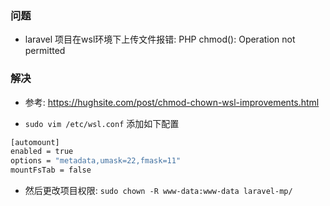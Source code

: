 ### 问题
* laravel 项目在wsl环境下上传文件报错: PHP chmod(): Operation not permitted

### 解决
* 参考: https://hughsite.com/post/chmod-chown-wsl-improvements.html

* `sudo vim /etc/wsl.conf` 添加如下配置
```sh
[automount]
enabled = true
options = "metadata,umask=22,fmask=11"
mountFsTab = false
```

* 然后更改项目权限: `sudo chown -R www-data:www-data laravel-mp/`
